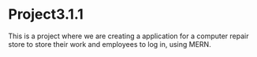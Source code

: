 # Project3.1.1
This is a project where we are creating a application for a computer repair store to store their work and employees to log in, using MERN.
